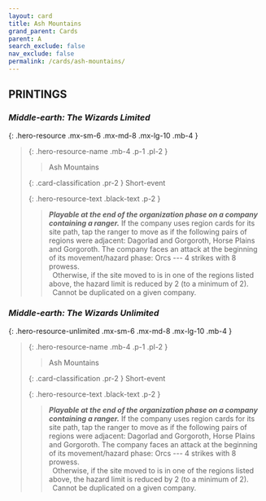 ```yaml
---
layout: card
title: Ash Mountains
grand_parent: Cards
parent: A
search_exclude: false
nav_exclude: false
permalink: /cards/ash-mountains/
---
```


## PRINTINGS


### _Middle-earth: The Wizards Limited_

{: .hero-resource .mx-sm-6 .mx-md-8 .mx-lg-10 .mb-4 }
> {: .hero-resource-name .mb-4 .p-1 .pl-2 }
> > <div class="card-mp"></div>
> > <div class="card-name">Ash Mountains</div>
>
> {: .card-classification .pr-2 }
> Short-event
>
> {: .hero-resource-text .black-text .p-2 }
> > ***Playable at the end of the organization phase on a company containing a ranger.*** If the company uses region cards for its site path, tap the ranger to move as if the following pairs of regions were adjacent: Dagorlad and Gorgoroth, Horse Plains and Gorgoroth. The company faces an attack at the beginning of its movement/hazard phase: Orcs --- 4 strikes with 8 prowess. <br>&ensp;Otherwise, if the site moved to is in one of the regions listed above, the hazard limit is reduced by 2 (to a minimum of 2). <br>&ensp;Cannot be duplicated on a given company. 
> 

### _Middle-earth: The Wizards Unlimited_

{: .hero-resource-unlimited .mx-sm-6 .mx-md-8 .mx-lg-10 .mb-4 }
> {: .hero-resource-name .mb-4 .p-1 .pl-2 }
> > <div class="card-mp"></div>
> > <div class="card-name">Ash Mountains</div>
>
> {: .card-classification .pr-2 }
> Short-event
>
> {: .hero-resource-text .black-text .p-2 }
> > ***Playable at the end of the organization phase on a company containing a ranger.*** If the company uses region cards for its site path, tap the ranger to move as if the following pairs of regions were adjacent: Dagorlad and Gorgoroth, Horse Plains and Gorgoroth. The company faces an attack at the beginning of its movement/hazard phase: Orcs --- 4 strikes with 8 prowess. <br>&ensp;Otherwise, if the site moved to is in one of the regions listed above, the hazard limit is reduced by 2 (to a minimum of 2). <br>&ensp;Cannot be duplicated on a given company. 
> 

